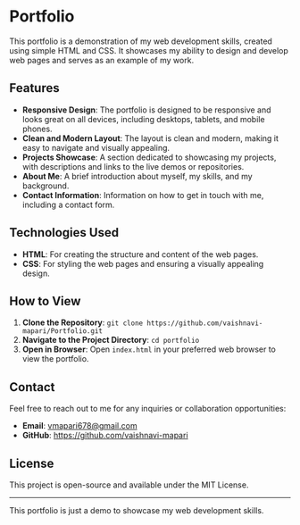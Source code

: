 # Portfolio

This portfolio is a demonstration of my web development skills, created using simple HTML and CSS. It showcases my ability to design and develop web pages and serves as an example of my work.

## Features

- **Responsive Design**: The portfolio is designed to be responsive and looks great on all devices, including desktops, tablets, and mobile phones.
- **Clean and Modern Layout**: The layout is clean and modern, making it easy to navigate and visually appealing.
- **Projects Showcase**: A section dedicated to showcasing my projects, with descriptions and links to the live demos or repositories.
- **About Me**: A brief introduction about myself, my skills, and my background.
- **Contact Information**: Information on how to get in touch with me, including a contact form.

## Technologies Used

- **HTML**: For creating the structure and content of the web pages.
- **CSS**: For styling the web pages and ensuring a visually appealing design.

## How to View

1. **Clone the Repository**: `git clone https://github.com/vaishnavi-mapari/Portfolio.git`
2. **Navigate to the Project Directory**: `cd portfolio`
3. **Open in Browser**: Open `index.html` in your preferred web browser to view the portfolio.


## Contact

Feel free to reach out to me for any inquiries or collaboration opportunities:

- **Email**: vmapari678@gmail.com
- **GitHub**: https://github.com/vaishnavi-mapari

## License

This project is open-source and available under the MIT License.

---

This portfolio is just a demo to showcase my web development skills.
